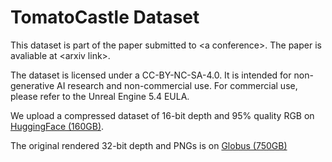 # TomatoCastle Dataset

This dataset is part of the paper submitted to <a conference\>. The paper is avaliable at <arxiv link\>.

The dataset is licensed under a CC-BY-NC-SA-4.0. It is intended for non-generative AI research and non-commercial use. For commercial use, please refer to the Unreal Engine 5.4 EULA.

We upload a compressed dataset of 16-bit depth and 95\% quality RGB on [HuggingFace (160GB)](https://huggingface.co/datasets/XingjianLi/tomatotest).

The original rendered 32-bit depth and PNGs is on [Globus (750GB)](https://app.globus.org/file-manager?origin_id=2f7f6170-8d5c-11e9-8e6a-029d279f7e24&origin_path=%2Frsstu%2Fusers%2Fl%2Flxiang3%2FTomatoDiseasePhenotyping%2F)
